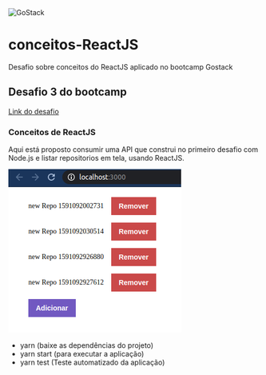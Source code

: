 <img alt="GoStack" src="https://storage.googleapis.com/golden-wind/bootcamp-gostack/header-desafios.png" />

# conceitos-ReactJS
Desafio sobre conceitos do ReactJS aplicado no bootcamp Gostack

## Desafio 3 do bootcamp

<a href="https://github.com/Rocketseat/bootcamp-gostack-desafios/tree/master/desafio-conceitos-reactjs">Link do desafio</a>

### Conceitos de ReactJS

<p>Aqui está proposto consumir uma API que construi no primeiro desafio com Node.js e listar repositorios em tela, usando ReactJS.

</p>

<img alt="printApp" src="https://github.com/DaniloSouza19/desafio-conceitos-reactjs/blob/master/github/print_APP.png" />
<br />
<ul> 
  <li>yarn (baixe as dependências do projeto)</li>
  <li>yarn start (para executar a aplicação)</li>
  <li> yarn test (Teste automatizado da aplicação)</li>
</ul>
